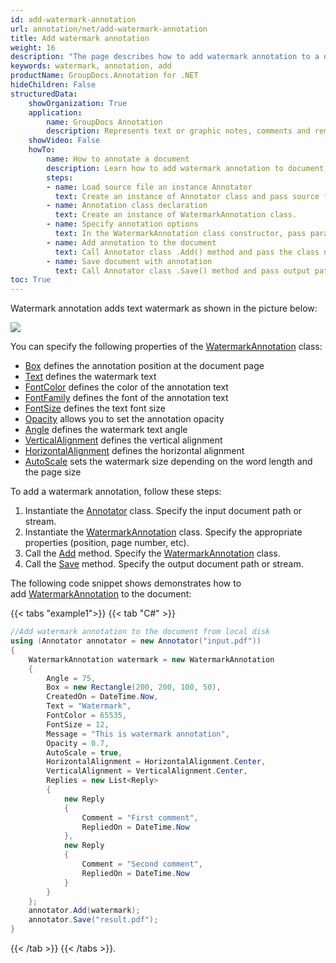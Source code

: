 ```yaml
---
id: add-watermark-annotation
url: annotation/net/add-watermark-annotation
title: Add watermark annotation
weight: 16
description: "The page describes how to add watermark annotation to a document using GroupDocs.Annotation for .NET."
keywords: watermark, annotation, add
productName: GroupDocs.Annotation for .NET
hideChildren: False
structuredData:
    showOrganization: True
    application:    
        name: GroupDocs Annotation
        description: Represents text or graphic notes, comments and remarks attached to a specific part of the content of the document using C#
    showVideo: False
    howTo:
        name: How to annotate a document
        description: Learn how to add watermark annotation to document step by step
        steps:
        - name: Load source file an instance Annotator
          text: Create an instance of Annotator class and pass source file path as a constructor parameter. You may specify absolute or relative file path as per your requirements. 
        - name: Annotation class declaration
          text: Create an instance of WatermarkAnnotation class.
        - name: Specify annotation options
          text: In the WatermarkAnnotation class constructor, pass parameters.
        - name: Add annotation to the document
          text: Call Annotator class .Add() method and pass the class name WatermarkAnnotation.
        - name: Save document with annotation
          text: Call Annotator class .Save() method and pass output path file.
toc: True
---
```

Watermark annotation adds text watermark as shown in the picture below:

![](/annotation/net/images/add-watermark-annotation.png)

You can specify the following properties of the [WatermarkAnnotation](https://reference.groupdocs.com/net/annotation/groupdocs.annotation.models.annotationmodels/watermarkannotation) class:

*   [Box](https://reference.groupdocs.com/annotation/net/groupdocs.annotation.models.annotationmodels/watermarkannotation/properties/box) defines the annotation position at the document page
*   [Text](https://reference.groupdocs.com/annotation/net/groupdocs.annotation.models.annotationmodels/watermarkannotation/properties/text) defines the watermark text
*   [FontColor](https://reference.groupdocs.com/annotation/net/groupdocs.annotation.models.annotationmodels/watermarkannotation/properties/fontcolor) defines the color of the annotation text
*   [FontFamily](https://reference.groupdocs.com/annotation/net/groupdocs.annotation.models.annotationmodels/watermarkannotation/properties/fontfamily) defines the font of the annotation text
*   [FontSize](https://reference.groupdocs.com/annotation/net/groupdocs.annotation.models.annotationmodels/watermarkannotation/properties/fontsize) defines the text font size
*   [Opacity](https://reference.groupdocs.com/annotation/net/groupdocs.annotation.models.annotationmodels/watermarkannotation/properties/opacity) allows you to set the annotation opacity
*   [Angle](https://reference.groupdocs.com/annotation/net/groupdocs.annotation.models.annotationmodels/watermarkannotation/properties/angle) defines the watermark text angle
*   [VerticalAlignment](https://reference.groupdocs.com/annotation/net/groupdocs.annotation.models.annotationmodels/watermarkannotation/verticalalignment/)  defines the vertical alignment
*   [HorizontalAlignment](https://reference.groupdocs.com/annotation/net/groupdocs.annotation.models.annotationmodels/watermarkannotation/horizontalalignment/) defines the horizontal alignment
*   [AutoScale](https://reference.groupdocs.com/annotation/net/groupdocs.annotation.models.annotationmodels/watermarkannotation/autoscale/) sets the watermark size  depending on the word length and the page size

To add a watermark annotation, follow these steps:

1.   Instantiate the [Annotator](https://reference.groupdocs.com/net/annotation/groupdocs.annotation/annotator) class. Specify the input document path or stream.
2.   Instantiate the [WatermarkAnnotation](https://reference.groupdocs.com/net/annotation/groupdocs.annotation.models.annotationmodels/watermarkannotation) class. Specify the appropriate properties (position, page number, etc).
3.   Call the [Add](https://reference.groupdocs.com/net/annotation/groupdocs.annotation/annotator/methods/add) method. Specify the [WatermarkAnnotation](https://reference.groupdocs.com/net/annotation/groupdocs.annotation.models.annotationmodels/watermarkannotation) class.
4.   Call the [Save](https://reference.groupdocs.com/net/annotation/groupdocs.annotation/annotator/methods/save/index) method. Specify the output document path or stream.

  

The following code snippet shows demonstrates how to add [WatermarkAnnotation](https://reference.groupdocs.com/net/annotation/groupdocs.annotation.models.annotationmodels/watermarkannotation) to the document:

{{< tabs "example1">}}
{{< tab "C#" >}}
```csharp
//Add watermark annotation to the document from local disk
using (Annotator annotator = new Annotator("input.pdf"))
{
	WatermarkAnnotation watermark = new WatermarkAnnotation
    {
    	Angle = 75,
        Box = new Rectangle(200, 200, 100, 50),
        CreatedOn = DateTime.Now,
        Text = "Watermark",
        FontColor = 65535,
        FontSize = 12,
        Message = "This is watermark annotation",
        Opacity = 0.7,
        AutoScale = true,
        HorizontalAlignment = HorizontalAlignment.Center,
        VerticalAlignment = VerticalAlignment.Center,
        Replies = new List<Reply>
        {
        	new Reply
            {
            	Comment = "First comment",
                RepliedOn = DateTime.Now
            },
            new Reply
            {
            	Comment = "Second comment",
                RepliedOn = DateTime.Now
            }
        }
    };
    annotator.Add(watermark);
    annotator.Save("result.pdf");
} 
```
{{< /tab >}}
{{< /tabs >}}.